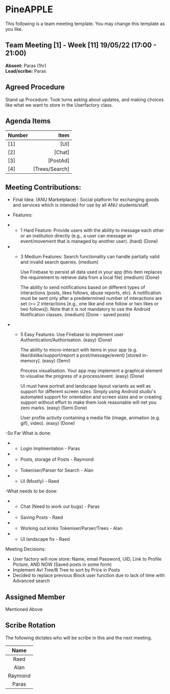 # PineAPPLE
This following is a team meeting template. You may change this template as you like.

## Team Meeting [1] - Week [11]   19/05/22 (17:00 - 21:00)
**Absent:** Paras (1hr)
<br>
**Lead/scribe:** Paras

## Agreed Procedure
Stand up Procedure:
 Took turns asking about updates, and making choices like what we want to store in the Userfactory class.

## Agenda Items
| Number | Item |
| :--- | ---: |
| [1] | [UI] |
| [2] | [Chat] |
| [3] | [PostAd] |
| [4] | [Trees/Search] |

## Meeting Contributions:
- Final Idea: (ANU Marketplace) : Social platform for exchanging goods and services which is intended for use by all ANU students/staff.
- Features:
- - 1 Hard Feature:
    Provide users with the ability to message each other or an institution directly (e.g., a user can message an event/movement that is managed by another user). (hard) (Done)

- - 3 Medium Features:
    Search functionality can handle partially valid and invalid search queries. (medium)

    Use Firebase to persist all data used in your app (this item replaces the requirement to retrieve data from a local file) (medium) (Done)

    The ability to send notifications based on different types of interactions (posts, likes follows, abuse reports, etc). A notification must be sent only after a predetermined number of interactions are set (>= 2 interactions [e.g., one like and one follow or two likes or two follows]). Note that it is not mandatory to use the Android Notification classes. (medium)  (Done - saved posts)
- - 5 Easy Features:
    Use Firebase to implement user Authentication/Authorisation. (easy) (Done)

    The ability to micro-interact with items in your app (e.g. like/dislike/support/report a post/message/event) [stored in-memory]. (easy) (Semi)

    Process visualisation. Your app may implement a graphical element to visualise the progress of a process/event. (easy) (Done)

    UI must have portrait and landscape layout variants as well as support for different screen sizes. Simply using Android studio's automated support for orientation and screen sizes and or creating support without effort to make them look reasonable will net you zero marks. (easy) (Semi Done)

    User profile activity containing a media file (image, animation (e.g. gif), video). (easy) (Done)

-So Far What is done:
- - Login Implmentation - Paras
- - Posts, storage of Posts - Raymond
- - Tokeniser/Parser for Search - Alan
- - UI (Mostly) - Raed

-What needs to be done:
- - Chat (Need to work out bugs) - Paras
- - Saving Posts - Raed
- - Working out kinks Tokeniser/Parser/Trees - Alan
- - UI landscape fix - Raed

Meeting Decisions:
- User factory will now store: Name, email Password, UID, Link to Profile Picture, AND NOW (Saved posts in some form)
- Implement Avl Tree/B Tree to sort by Price in Posts
- Decided to replace previous Block user function due to lack of time with Advanced search


## Assigned Member
Mentioned Above

## Scribe Rotation
The following dictates who will be scribe in this and the next meeting.

| Name |
| :---: |
| Raed |
| Alan |
| Raymond |
| Paras |
